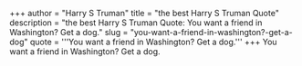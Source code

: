 +++
author = "Harry S Truman"
title = "the best Harry S Truman Quote"
description = "the best Harry S Truman Quote: You want a friend in Washington? Get a dog."
slug = "you-want-a-friend-in-washington?-get-a-dog"
quote = '''You want a friend in Washington? Get a dog.'''
+++
You want a friend in Washington? Get a dog.
